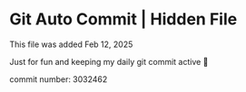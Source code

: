 # Git Auto Commit | Hidden File

This file was added Feb 12, 2025

Just for fun and keeping my daily git commit active 🤪

commit number: 3032462
